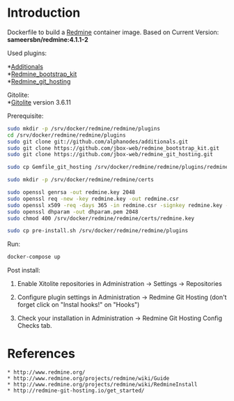 
# Introduction

Dockerfile to build a [Redmine](http://www.redmine.org/) container image.
Based on Current Version: **sameersbn/redmine:4.1.1-2**

Used plugins:  
  
  *[Additionals](https://github.com/alphanodes/additionals.git)  
*[Redmine_bootstrap_kit](https://github.com/jbox-web/redmine_bootstrap_kit.git)  
*[Redmine_git_hosting](https://github.com/jbox-web/redmine_git_hosting.git)



Gitolite:  
*[Gitolite](http://github.com/sitaramc/gitolite) version 3.6.11

Prerequisite:
```bash
sudo mkdir -p /srv/docker/redmine/redmine/plugins
cd /srv/docker/redmine/redmine/plugins
sudo git clone git://github.com/alphanodes/additionals.git
sudo git clone https://github.com/jbox-web/redmine_bootstrap_kit.git
sudo git clone https://github.com/jbox-web/redmine_git_hosting.git
```

```bash
sudo cp Gemfile_git_hosting /srv/docker/redmine/redmine/plugins/redmine_git_hosting/Gemfile
```

```bash
sudo mkdir -p /srv/docker/redmine/redmine/certs

sudo openssl genrsa -out redmine.key 2048
sudo openssl req -new -key redmine.key -out redmine.csr
sudo openssl x509 -req -days 365 -in redmine.csr -signkey redmine.key -out redmine.crt
sudo openssl dhparam -out dhparam.pem 2048
sudo chmod 400 /srv/docker/redmine/redmine/certs/redmine.key
```
```bash
sudo cp pre-install.sh /srv/docker/redmine/redmine/plugins
```

Run:

```bash
docker-compose up
```

Post install:

1. Enable Xitolite repositories in Administration -> Settings -> Repositories

2. Configure plugin settings in Administration -> Redmine Git Hosting (don't forget click on "Instal hooks!" on "Hooks")

3. Check your installation in Administration -> Redmine Git Hosting Config Checks tab.

# References
    * http://www.redmine.org/
    * http://www.redmine.org/projects/redmine/wiki/Guide
    * http://www.redmine.org/projects/redmine/wiki/RedmineInstall  
    * http://redmine-git-hosting.io/get_started/

